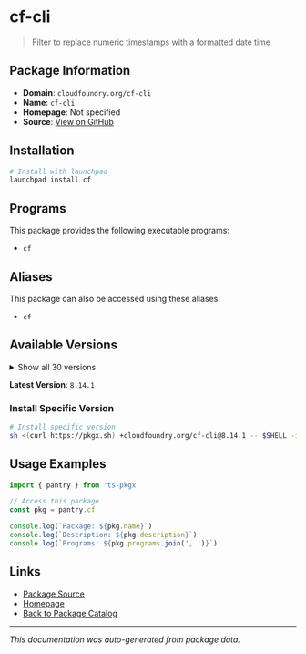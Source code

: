 # cf-cli

> Filter to replace numeric timestamps with a formatted date time

## Package Information

- **Domain**: `cloudfoundry.org/cf-cli`
- **Name**: `cf-cli`
- **Homepage**: Not specified
- **Source**: [View on GitHub](https://github.com/pkgxdev/pantry/tree/main/projects/cloudfoundry.org/cf-cli/package.yml)

## Installation

```bash
# Install with launchpad
launchpad install cf
```

## Programs

This package provides the following executable programs:

- `cf`

## Aliases

This package can also be accessed using these aliases:

- `cf`

## Available Versions

<details>
<summary>Show all 30 versions</summary>

- `8.14.1`, `8.14.0`, `8.13.0`, `8.12.0`, `8.11.0`
- `8.10.0`, `8.9.0`, `8.8.3`, `8.8.2`, `8.8.1`
- `8.8.0`, `8.7.11`, `8.7.10`, `8.7.9`, `8.7.8`
- `8.7.7`, `8.7.6`, `8.7.5`, `8.7.4`, `7.8.0`
- `7.7.15`, `7.7.14`, `7.7.12`, `7.7.11`, `7.7.10`
- `7.7.9`, `7.7.8`, `7.7.7`, `7.7.6`, `7.7.5`

</details>

**Latest Version**: `8.14.1`

### Install Specific Version

```bash
# Install specific version
sh <(curl https://pkgx.sh) +cloudfoundry.org/cf-cli@8.14.1 -- $SHELL -i
```

## Usage Examples

```typescript
import { pantry } from 'ts-pkgx'

// Access this package
const pkg = pantry.cf

console.log(`Package: ${pkg.name}`)
console.log(`Description: ${pkg.description}`)
console.log(`Programs: ${pkg.programs.join(', ')}`)
```

## Links

- [Package Source](https://github.com/pkgxdev/pantry/tree/main/projects/cloudfoundry.org/cf-cli/package.yml)
- [Homepage](#)
- [Back to Package Catalog](../package-catalog.md)

---

*This documentation was auto-generated from package data.*
